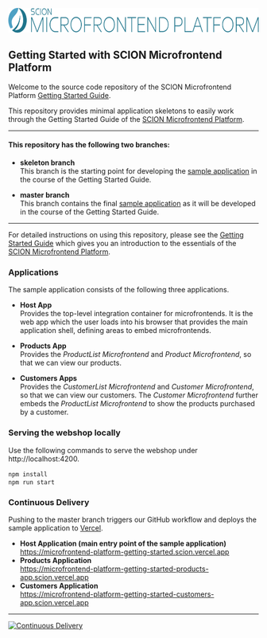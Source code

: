 <a href="https://github.com/SchweizerischeBundesbahnen/scion-microfrontend-platform"><img src="scion-microfrontend-platform-banner.svg" height="50" alt="SCION Microfrontend Platform"></a>

## Getting Started with SCION Microfrontend Platform

Welcome to the source code repository of the SCION Microfrontend Platform [Getting Started Guide][link-microfrontend-platform:getting-started-guide].

This repository provides minimal application skeletons to easily work through the Getting Started Guide of the [SCION Microfrontend Platform][link-microfrontend-platform].

***

#### This repository has the following two branches:

- **skeleton branch**\
  This branch is the starting point for developing the [sample application][link-microfrontend-platform:getting-started-app] in the course of the Getting Started Guide.

- **master branch**\
  This branch contains the final [sample application][link-microfrontend-platform:getting-started-app] as it will be developed in the course of the Getting Started Guide.

***

For detailed instructions on using this repository, please see the [Getting Started Guide][link-microfrontend-platform:getting-started-guide] which gives you an introduction to the essentials of the [SCION Microfrontend Platform][link-microfrontend-platform].


### Applications

The sample application consists of the following three applications.

- **Host App**\
  Provides the top-level integration container for microfrontends. It is the web app which the user loads into his browser that provides the main application shell, defining areas to embed microfrontends.

- **Products App**\
  Provides the *ProductList Microfrontend* and *Product Microfrontend*, so that we can view our products.

- **Customers Apps**\
  Provides the *CustomerList Microfrontend* and *Customer Microfrontend*, so that we can view our customers. The *Customer Microfrontend* further embeds the *ProductList Microfrontend* to show the products purchased by a customer.

### Serving the webshop locally

Use the following commands to serve the webshop under http://localhost:4200.

```console
npm install
npm run start
```

### Continuous Delivery

Pushing to the master branch triggers our GitHub workflow and deploys the sample application to [Vercel](https://vercel.com/scion/scion-microfrontend-platform-getting-started-app).

 - **Host Application (main entry point of the sample application)**\
   https://microfrontend-platform-getting-started.scion.vercel.app
 - **Products Application**\
   https://microfrontend-platform-getting-started-products-app.scion.vercel.app
 - **Customers Application**\
   https://microfrontend-platform-getting-started-customers-app.scion.vercel.app

***

[![Continuous Delivery][link-github-actions-workflow:status]][link-github-actions-workflow]

[link-microfrontend-platform]: https://github.com/SchweizerischeBundesbahnen/scion-microfrontend-platform
[link-microfrontend-platform:getting-started-guide]: https://github.com/SchweizerischeBundesbahnen/scion-microfrontend-platform/blob/master/docs/site/getting-started/getting-started.md
[link-microfrontend-platform:getting-started-app]: https://microfrontend-platform-getting-started.scion.vercel.app
[link-github-actions-workflow]: https://github.com/SchweizerischeBundesbahnen/scion-microfrontend-platform-getting-started/actions
[link-github-actions-workflow:status]: https://github.com/SchweizerischeBundesbahnen/scion-microfrontend-platform-getting-started/workflows/Continuous%20Delivery/badge.svg?branch=master&event=push
